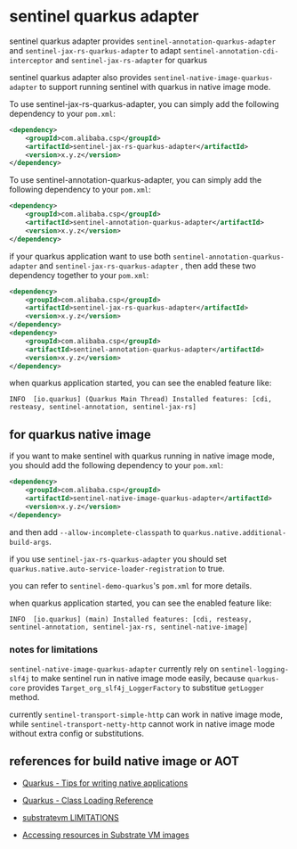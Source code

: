 # sentinel quarkus adapter

sentinel quarkus adapter provides `sentinel-annotation-quarkus-adapter` and `sentinel-jax-rs-quarkus-adapter` to adapt `sentinel-annotation-cdi-interceptor` and `sentinel-jax-rs-adapter` for quarkus

sentinel quarkus adapter also provides `sentinel-native-image-quarkus-adapter` to support running sentinel with quarkus in native image mode.

To use sentinel-jax-rs-quarkus-adapter, you can simply add the following dependency to your `pom.xml`:

```xml
<dependency>
    <groupId>com.alibaba.csp</groupId>
    <artifactId>sentinel-jax-rs-quarkus-adapter</artifactId>
    <version>x.y.z</version>
</dependency>
```

To use sentinel-annotation-quarkus-adapter, you can simply add the following dependency to your `pom.xml`:

```xml
<dependency>
    <groupId>com.alibaba.csp</groupId>
    <artifactId>sentinel-annotation-quarkus-adapter</artifactId>
    <version>x.y.z</version>
</dependency>
```

if your quarkus application want to use both `sentinel-annotation-quarkus-adapter` and `sentinel-jax-rs-quarkus-adapter` , then add these two dependency together to your `pom.xml`:

```xml
<dependency>
    <groupId>com.alibaba.csp</groupId>
    <artifactId>sentinel-jax-rs-quarkus-adapter</artifactId>
    <version>x.y.z</version>
</dependency>
<dependency>
    <groupId>com.alibaba.csp</groupId>
    <artifactId>sentinel-annotation-quarkus-adapter</artifactId>
    <version>x.y.z</version>
</dependency>
```

when quarkus application started, you can see the enabled feature like:

```
INFO  [io.quarkus] (Quarkus Main Thread) Installed features: [cdi, resteasy, sentinel-annotation, sentinel-jax-rs]
```

## for quarkus native image

if you want to make sentinel with quarkus running in native image mode, you should add the following dependency to your `pom.xml`:

```xml
<dependency>
    <groupId>com.alibaba.csp</groupId>
    <artifactId>sentinel-native-image-quarkus-adapter</artifactId>
    <version>x.y.z</version>
</dependency>
```

and then add `--allow-incomplete-classpath` to `quarkus.native.additional-build-args`.

if you use `sentinel-jax-rs-quarkus-adapter` you should set `quarkus.native.auto-service-loader-registration` to true.

you can refer to `sentinel-demo-quarkus`'s `pom.xml` for more details.

when quarkus application started, you can see the enabled feature like:

```
INFO  [io.quarkus] (main) Installed features: [cdi, resteasy, sentinel-annotation, sentinel-jax-rs, sentinel-native-image]
```

### notes for limitations

`sentinel-native-image-quarkus-adapter` currently rely on `sentinel-logging-slf4j` to make sentinel run in native image mode easily, because `quarkus-core` provides `Target_org_slf4j_LoggerFactory` to substitue `getLogger` method.

currently `sentinel-transport-simple-http` can work in native image mode, while `sentinel-transport-netty-http` cannot work in native image mode without extra config or substitutions.

## references for build native image or AOT

- [Quarkus - Tips for writing native applications](https://quarkus.io/guides/writing-native-applications-tips)

- [Quarkus - Class Loading Reference](https://quarkus.io/guides/class-loading-reference)

- [substratevm LIMITATIONS](https://github.com/oracle/graal/blob/master/substratevm/LIMITATIONS.md)

- [Accessing resources in Substrate VM images](https://github.com/oracle/graal/blob/master/substratevm/RESOURCES.md)
